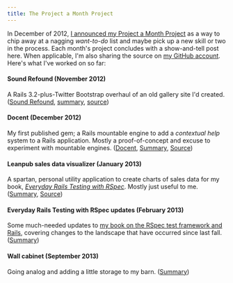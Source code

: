 ```yaml
---
title: The Project a Month Project
---
```


In December of 2012, [I announced my Project a Month Project](/2012/12/project-a-month-project/) as a way to chip away at a nagging *want-to-do* list and maybe pick up a new skill or two in the process. Each month's project concludes with a show-and-tell post here. When applicable, I'm also sharing the source on [my GitHub account](https://github.com/ruralocity). Here's what I've worked on so far:

#### Sound Refound (November 2012)

A Rails 3.2-plus-Twitter Bootstrap overhaul of an old gallery site I'd created. ([Sound Refound](http://soundrefound.com/), [summary](/posts/2012/12/sound-refound-redux.html), [source](https://github.com/ruralocity/soundrefound))

#### Docent (December 2012)

My first published gem; a Rails mountable engine to add a *contextual help* system to a Rails application. Mostly a proof-of-concept and excuse to experiment with mountable engines. ([Docent](http://rubygems.org/gems/docent),
[Summary](/posts/2012/12/docent-gem.html),
[Source](https://github.com/ruralocity/docent))

#### Leanpub sales data visualizer (January 2013)

A spartan, personal utility application to create charts of sales data for my book, *[Everyday Rails Testing with RSpec](https://leanpub.com/everydayrailsrspec)*. Mostly just useful to me. ([Summary](/posts/2013/01/leanpub-sales-visualization.html), [Source](https://github.com/ruralocity/leanpub_analytics))

#### Everyday Rails Testing with RSpec updates (February 2013)

Some much-needed updates to [my book on the RSpec test framework and Rails](https://leanpub.com/everydayrailsrspec), covering changes to the landscape that have occurred since last fall. ([Summary](/posts/2013/03/rspec-book-updates-feb-2013.html))

#### Wall cabinet (September 2013)

Going analog and adding a little storage to my barn. ([Summary](/posts/2013/09/wall-cabinet.html))
